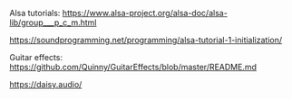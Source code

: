 Alsa tutorials:
https://www.alsa-project.org/alsa-doc/alsa-lib/group___p_c_m.html

https://soundprogramming.net/programming/alsa-tutorial-1-initialization/

Guitar effects:
https://github.com/Quinny/GuitarEffects/blob/master/README.md

https://daisy.audio/

